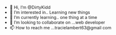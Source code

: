 - 👋 Hi, I’m @DirtyKidd
- 👀 I’m interested in.. Learning new things
- 🌱 I’m currently learning.. one thing at a time
- 💞️ I’m looking to collaborate on ...web developer
- 📫 How to reach me ...tracielambert63@gmail com
                         
<!---
DirtyKidd/DirtyKidd is a ✨ special ✨ repository because its `README.md` (this file) appears on your GitHub profile.
You can click the Preview link to take a look at your changes.
--->
